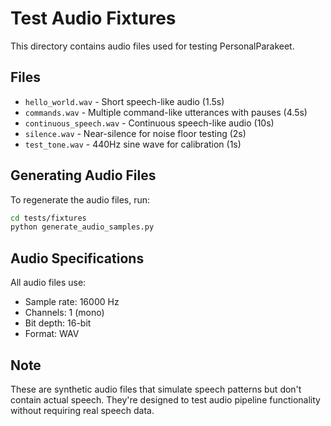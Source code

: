 # Test Audio Fixtures

This directory contains audio files used for testing PersonalParakeet.

## Files

- `hello_world.wav` - Short speech-like audio (1.5s)
- `commands.wav` - Multiple command-like utterances with pauses (4.5s)
- `continuous_speech.wav` - Continuous speech-like audio (10s)
- `silence.wav` - Near-silence for noise floor testing (2s)
- `test_tone.wav` - 440Hz sine wave for calibration (1s)

## Generating Audio Files

To regenerate the audio files, run:

```bash
cd tests/fixtures
python generate_audio_samples.py
```

## Audio Specifications

All audio files use:
- Sample rate: 16000 Hz
- Channels: 1 (mono)
- Bit depth: 16-bit
- Format: WAV

## Note

These are synthetic audio files that simulate speech patterns but don't contain actual speech. They're designed to test audio pipeline functionality without requiring real speech data.